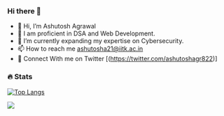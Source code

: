### Hi there 👋
- 👋 Hi, I’m Ashutosh Agrawal
- 👀 I am proficient in DSA and Web Development.
- 🌱 I’m currently expanding my expertise on Cybersecurity.
- 📫 How to reach me ashutosha21@iitk.ac.in
- 🌟 Connect With me on Twitter [(https://twitter.com/ashutoshagr822)]
### :fire: Stats  

[![Top Langs](https://github-readme-stats.vercel.app/api/top-langs/?username=Ashu3208&layout=compact&theme=vision-friendly-dark)](https://github.com/anuraghazra/github-readme-stats)

![](https://komarev.com/ghpvc/?username=Ashu3208&color=blueviolet)
<!--
**Ashu3208/Ashu3208** is a ✨ _special_ ✨ repository because its `README.md` (this file) appears on your GitHub profile.

Here are some ideas to get you started:

- 🔭 I’m currently working on ...
- 🌱 I’m currently learning ...
- 👯 I’m looking to collaborate on ...
- 🤔 I’m looking for help with ...
- 💬 Ask me about ...
- 📫 How to reach me: ...
- 😄 Pronouns: ...
- ⚡ Fun fact: ...
-->
